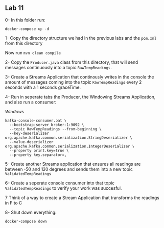 ## Lab 11

0- In this folder run:

```
docker-compose up -d
```

1- Copy the directory structure we had in the previous labs and the `pom.xml` from this directory

Now run `mvn clean compile`

2- Copy the `Producer.java` class from this directory, that will send messages continuously into a topic `RawTempReadings`.

3- Create a Streams Application that continously writes in the console the amount of messages coming into the topic `RawTempReadings` every 2 seconds with a 1 seconds graceTime.

4- Run in seperate tabs the Producer, the Windowing Streams Application, and also run a consumer:

*Windows*

```
kafka-console-consumer.bat \
  --bootstrap-server broker-1:9092 \
  --topic RawTempReadings --from-beginning \
  --key-deserializer org.apache.kafka.common.serialization.StringDeserializer \
  --value-deserializer org.apache.kafka.common.serialization.IntegerDeserializer \
  --property print.key=true \
  --property key.separator=,
```

5- Create another Streams application that ensures all readings are between -50 and 130 degrees and sends them into a new topic `ValidatedTempReadings`

6- Create a seperate console consumer into that topic `ValidatedTempReadings` to verify your work was succesful.

7 Think of a way to create a Stream Application that transforms the readings in F to C

8- Shut down everything:

```
docker-compose down
```

